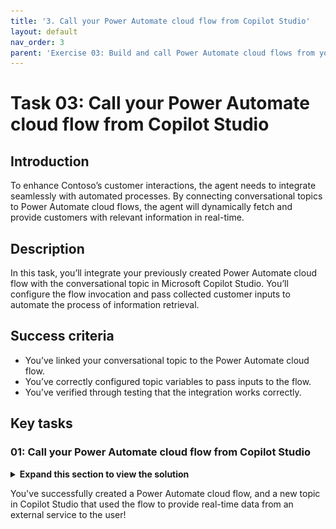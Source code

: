 ```yaml
---
title: '3. Call your Power Automate cloud flow from Copilot Studio'
layout: default
nav_order: 3
parent: 'Exercise 03: Build and call Power Automate cloud flows from your agent'
---
```


# Task 03: Call your Power Automate cloud flow from Copilot Studio

## Introduction

To enhance Contoso’s customer interactions, the agent needs to integrate seamlessly with automated processes. By connecting conversational topics to Power Automate cloud flows, the agent will dynamically fetch and provide customers with relevant information in real-time.

## Description

In this task, you’ll integrate your previously created Power Automate cloud flow with the conversational topic in Microsoft Copilot Studio. You’ll configure the flow invocation and pass collected customer inputs to automate the process of information retrieval.

## Success criteria

-   You’ve linked your conversational topic to the Power Automate cloud flow.
-   You’ve correctly configured topic variables to pass inputs to the flow.
-   You’ve verified through testing that the integration works correctly.


## Key tasks

### 01: Call your Power Automate cloud flow from Copilot Studio

<details markdown="block"> 
  <summary><strong>Expand this section to view the solution</strong></summary> 

<!--
1. Go back to your tab for Copilot Studio.

1. In the **Save and refresh** dialog, select **Done** to update the flow list with the one you just created. You can also manually refresh the page.

	![b84p7yfo.jpg](../../media/b84p7yfo.jpg)

1. If needed, select the **+** button under the **Question** node again, select **Add an Action**, then select the **Get Ticket Status (@lab.User.FirstName @lab.User.LastName)** flow.

	![vr59wkix.jpg](../../media/vr59wkix.jpg)

	{: .note }
	> A new **Action** node will be added.
	>
	> If the flow requires an input, it requests the value to be selected. The flow you created in the previous steps requires the **TicketNumber** input. Therefore, we need to add this input into the Power Automate action by selecting the variable containing the value from the user, which is **TicketNumber** from earlier in the lab.

	{: .warning }
	> If you don't see the flow you created, **Save** the topic, refresh the page, then try again.
-->
1. In the new **Action** node, under **Power Automate inputs**, select the ellipsis **(...)** next to **Enter or select a value**, then select the **TicketNumber** variable.

	![dmk2ex2j.jpg](../../media/dmk2ex2j.jpg)
	
	{: .note }
	> This is now connected to the Power Automate flow, and outputs the result from Power Automate into the **SNTicketInfo** variable.

	{: .important }
	> **Pro tips**: 
	> - If latency is expected from your integration, go the action's properties and add a latency message , for example: `I'm getting these details for you. Hold on...` 
	> - Consider using HTTP requests and connectors directly in Microsoft Copilot Studio to avoid the added latency of invoking and running a cloud flow in Power Automate.

1. As ServiceNow will return the full details of the incident in a **JSON** format, you need to parse it so that Copilot Studio fully understands its content based on its schema.

	Under the **Action** node, select the **+** button, select **Variable Management**, then select **Parse value**.

	![uvkwqa17.jpg](../../media/uvkwqa17.jpg)

	{: .note }
	> To parse the JSON you can use the Rest API Explorer in ServiceNow to get the structure of the body, or get the schema from a sample payload. For the exercise, we're providing sample ServiceNow data.

1. Under **Parse value**, select the ellipsis **(...)**, then select the **SNTicketInfo** variable.

	![cqtmqp3c.jpg](../../media/cqtmqp3c.jpg)

1. For **Data type**, select **From sample data** from the dropdown menu.

1. Select **Get schema from sample JSON**.

	![s02aculz.jpg](../../media/s02aculz.jpg)

1. Paste the schema below.

	{: .warning }
	> Use the **Copy** option on the following code block and paste it with **Ctrl+V**, rather than use **Type**.

	```json
	{
    	"parent": "",
    	"made_sla": "true",
    	"caused_by": "",
    	"watch_list": "",
    	"upon_reject": "Cancel all future Tasks",
    	"sys_updated_on": "2018-12-12 23:18:55",
    	"child_incidents": "0",
    	"hold_reason": "",
    	"origin_table": "",
    	"task_effective_number": "INC0009005",
    	"approval_history": "",
    	"number": "INC0009005",
    	"resolved_by": "",
    	"sys_updated_by": "admin",
    	"opened_by": "System Administrator",
    	"user_input": "",
    	"sys_created_on": "2018-08-31 21:35:45",
    	"sys_domain": "global",
    	"state": "New",
    	"route_reason": "",
    	"sys_created_by": "admin",
    	"knowledge": "false",
    	"order": "",
    	"calendar_stc": "",
    	"closed_at": "",
    	"cmdb_ci": "",
    	"delivery_plan": "",
    	"contract": "",
    	"impact": "1 - High",
    	"active": "true",
    	"work_notes_list": "",
    	"business_service": "",
    	"business_impact": "",
    	"priority": "1 - Critical",
    	"sys_domain_path": "/",
    	"rfc": "",
    	"time_worked": "",
    	"expected_start": "",
    	"opened_at": "2018-08-31 21:35:21",
    	"business_duration": "",
    	"group_list": "",
    	"work_end": "",
    	"caller_id": "David Miller",
    	"reopened_time": "",
    	"resolved_at": "",
    	"approval_set": "",
    	"subcategory": "Email",
    	"work_notes": "2018-12-12 23:18:42 - System Administrator (Work notes)\nupdated the priority to high based on the criticality of the Incident.\n\n",
    	"universal_request": "",
    	"short_description": "Email server is down.",
    	"correlation_display": "",
    	"delivery_task": "",
    	"work_start": "",
    	"assignment_group": "",
    	"additional_assignee_list": "",
    	"business_stc": "",
    	"cause": "",
    	"description": "Unable to send or receive emails.",
    	"origin_id": "",
    	"calendar_duration": "",
    	"close_notes": "",
    	"notify": "Do Not Notify",
    	"service_offering": "",
    	"sys_class_name": "Incident",
    	"closed_by": "",
    	"follow_up": "",
    	"parent_incident": "",
    	"sys_id": "ed92e8d173d023002728660c4cf6a7bc",
    	"reopened_by": "",
    	"incident_state": "New",
    	"urgency": "1 - High",
    	"problem_id": "",
    	"company": "",
    	"reassignment_count": "0",
    	"activity_due": "2018-12-13 01:18:55",
    	"assigned_to": "",
    	"severity": "3 - Low",
    	"comments": "",
    	"approval": "Not Yet Requested",
    	"sla_due": "UNKNOWN",
    	"comments_and_work_notes": "2018-12-12 23:18:42 - System Administrator (Work notes)\nupdated the priority to high based on the criticality of the Incident.\n\n",
    	"due_date": "",
    	"sys_mod_count": "3",
    	"reopen_count": "0",
    	"sys_tags": "",
    	"escalation": "Normal",
    	"upon_approval": "Proceed to Next Task",
    	"correlation_id": "",
    	"location": "",
    	"category": "Software"
	}
	```

1. Select **Confirm**.

	![c9nq4vbp.jpg](../../media/c9nq4vbp.jpg)

1. Still in the **Parse value** node, under **Save as**, select **Select a variable**, then select **Create a new variable**.

	![6zeb9407.jpg](../../media/6zeb9407.jpg)

1. Select the new **Var1** variable, then for **Variable name** enter `SNTicketInfoParsed`.

	{: .note }
	> The variable type will automatically be set based on its schema (**record**).

1. Under the **Parse value** node, add a new **Message** node, then enter the following message:

	```
	The status of ticket {Topic.TicketNumber} ({Topic.SNTicketInfoParsed.short_description}) is {Topic.SNTicketInfoParsed.state}.
	```

	![b77703py.jpg](../../media/b77703py.jpg)

	{: .important }
	> You can bold key information either with the command bar or by surrounding the text with **.
	>
	> Copilot Studio and some channels support [Markdown](https://www.markdownguide.org/) for simple formatting.

	{: .note }
	> You can look above at the sample JSON to see what data would be returned in what value.

1. Under the **Message** node, select the **+** button, select **Topic management**, select **Go to another topic**, then select **End of Conversation**.

	![sosvnks5.jpg](../../media/sosvnks5.jpg)

1. Select **Save** in the upper-right part of the canvas to save the topic.

1. Select the refresh icon in the upper-right corner of the **Test your agent** pane to start a new conversation.

1. Test it out by entering the following prompt:

    ```
	What is the status of my ticket INC0007001?
	```

    ![3hxzkcsj.jpg](../../media/3hxzkcsj.jpg)

</details>

You've successfully created a Power Automate cloud flow, and a new topic in Copilot Studio that used the flow to provide real-time data from an external service to the user!
